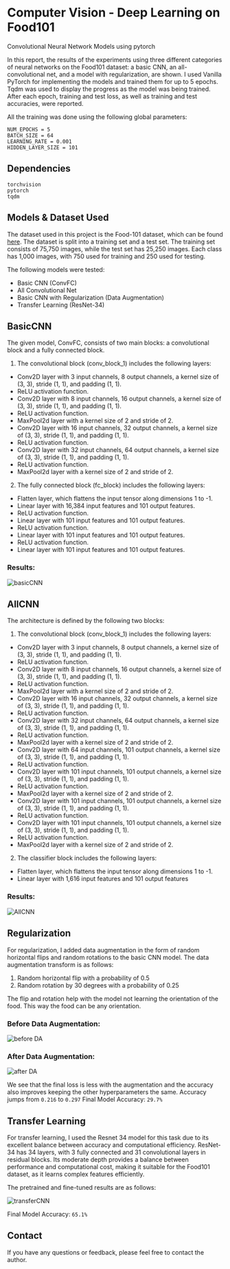 # Computer Vision - Deep Learning on Food101
Convolutional Neural Network Models using pytorch 

In this report, the results of the experiments using three different categories of neural
networks on the Food101 dataset: a basic CNN, an all-convolutional net, and a model
with regularization, are shown. I used Vanilla PyTorch for implementing the models and
trained them for up to 5 epochs. Tqdm was
used to display the progress as the model was being trained. After each epoch, training
and test loss, as well as training and test accuracies, were reported.


All the training was done using the following global parameters:
`````
NUM_EPOCHS = 5
BATCH_SIZE = 64
LEARNING_RATE = 0.001
HIDDEN_LAYER_SIZE = 101
`````

## Dependencies
`````
torchvision
pytorch
tqdm
`````

## Models & Dataset Used
The dataset used in this project is the Food-101 dataset, which can be found [here](https://data.vision.ee.ethz.ch/cvl/datasets_extra/food-101/). The dataset is split into a training set and a test set. The training set consists of 75,750 images, while the test set has 25,250 images. Each class has 1,000 images, with 750 used for training and 250 used for testing.

The following models were tested:

- Basic CNN (ConvFC)
- All Convolutional Net
- Basic CNN with Regularization (Data Augmentation)
- Transfer Learning (ResNet-34)



## BasicCNN
The given model, ConvFC, consists of two main blocks: a convolutional block and a fully
connected block.
1. The convolutional block (conv_block_1) includes the following layers:
- Conv2D layer with 3 input channels, 8 output channels, a kernel size of (3, 3), stride
(1, 1), and padding (1, 1).
- ReLU activation function.
- Conv2D layer with 8 input channels, 16 output channels, a kernel size of (3, 3),
stride (1, 1), and padding (1, 1).
- ReLU activation function.
- MaxPool2d layer with a kernel size of 2 and stride of 2.
- Conv2D layer with 16 input channels, 32 output channels, a kernel size of (3, 3),
stride (1, 1), and padding (1, 1).
- ReLU activation function.
- Conv2D layer with 32 input channels, 64 output channels, a kernel size of (3, 3),
stride (1, 1), and padding (1, 1).
- ReLU activation function.
- MaxPool2d layer with a kernel size of 2 and stride of 2.
2. The fully connected block (fc_block) includes the following layers:
- Flatten layer, which flattens the input tensor along dimensions 1 to -1.
- Linear layer with 16,384 input features and 101 output features.
- ReLU activation function.
- Linear layer with 101 input features and 101 output features.
- ReLU activation function.
- Linear layer with 101 input features and 101 output features.
- ReLU activation function.
- Linear layer with 101 input features and 101 output features.

### Results:
![basicCNN](src/image-000.png)

## AllCNN

The architecture is defined by the following two blocks:

1. The convolutional block (conv_block_1) includes the following layers:
- Conv2D layer with 3 input channels, 8 output channels, a kernel size of (3, 3),
stride (1, 1), and padding (1, 1).
- ReLU activation function.
- Conv2D layer with 8 input channels, 16 output channels, a kernel size of (3, 3),
stride (1, 1), and padding (1, 1).
- ReLU activation function.
- MaxPool2d layer with a kernel size of 2 and stride of 2.
- Conv2D layer with 16 input channels, 32 output channels, a kernel size of (3, 3),
stride (1, 1), and padding (1, 1).
- ReLU activation function.
- Conv2D layer with 32 input channels, 64 output channels, a kernel size of (3, 3),
stride (1, 1), and padding (1, 1).
- ReLU activation function.
- MaxPool2d layer with a kernel size of 2 and stride of 2.
- Conv2D layer with 64 input channels, 101 output channels, a kernel size of (3, 3),
stride (1, 1), and padding (1, 1).
- ReLU activation function.
- Conv2D layer with 101 input channels, 101 output channels, a kernel size of (3,
3), stride (1, 1), and padding (1, 1).
- ReLU activation function.
- MaxPool2d layer with a kernel size of 2 and stride of 2.
- Conv2D layer with 101 input channels, 101 output channels, a kernel size of (3,
3), stride (1, 1), and padding (1, 1).
- ReLU activation function.
- Conv2D layer with 101 input channels, 101 output channels, a kernel size of (3,
3), stride (1, 1), and padding (1, 1).
- ReLU activation function.
- MaxPool2d layer with a kernel size of 2 and stride of 2.
2. The classifier block includes the following layers:
- Flatten layer, which flattens the input tensor along dimensions 1 to -1.
- Linear layer with 1,616 input features and 101 output features

### Results:
![AllCNN](src/image-001.png)

## Regularization
For regularization, I added data augmentation in the form of random horizontal flips and
random rotations to the basic CNN model. The data augmentation transform is as
follows:
1. Random horizontal flip with a probability of 0.5
2. Random rotation by 30 degrees with a probability of 0.25

The flip and rotation help with the model not learning the orientation of the food. This
way the food can be any orientation.


### Before Data Augmentation: 
![before DA](src/image-002.png)


### After Data Augmentation: 
![after DA](src/image-003.png)

We see that the final loss is less with the augmentation and the accuracy also improves keeping
the other hyperparameters the same.
Accuracy jumps from `````0.216````` to `````0.297`````
Final Model Accuracy: `````29.7%`````

## Transfer Learning
For transfer learning, I used the Resnet 34 model for this task due to its excellent balance
between accuracy and computational efficiency. ResNet-34 has 34 layers, with 3 fully connected
and 31 convolutional layers in residual blocks. Its moderate depth provides a balance between
performance and computational cost, making it suitable for the Food101 dataset, as it learns
complex features efficiently.

The pretrained and fine-tuned results are as follows:

![transferCNN](src/image-003.png)

Final Model Accuracy: `````65.1%`````

## Contact
If you have any questions or feedback, please feel free to contact the author.
